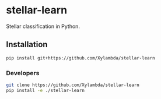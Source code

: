# stellar-learn

Stellar classification in Python.

## Installation

```bash
pip install git+https://github.com/Xylambda/stellar-learn
```

### Developers

```bash
git clone https://github.com/Xylambda/stellar-learn
pip install -e ./stellar-learn
```

